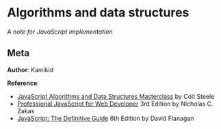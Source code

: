 # Algorithms and data structures
*A note for JavaScript implementation*



## Meta
**Author**: Kamikid

**Reference**: 
* [JavaScript Algorithms and Data Structures Masterclass](https://www.udemy.com/js-algorithms-and-data-structures-masterclass/) by Colt Steele
* [Professional JavaScript for Web Developer](https://www.amazon.com/Professional-JavaScript-Developers-Nicholas-Zakas/dp/1118026691?SubscriptionId=AKIAILSHYYTFIVPWUY6Q&tag=duckduckgo-d-20&linkCode=xm2&camp=2025&creative=165953&creativeASIN=1118026691) 3rd Edition by Nicholas C. Zakas
* [JavaScript: The Definitive Guide](https://www.amazon.com/JavaScript-Definitive-Guide-Activate-Guides/dp/0596805527/ref=sr_1_1?keywords=JavaScript%3A+The+Definitive+Guide&qid=1558765094&s=books&sr=1-1) 6th Edition by David Flanagan 
 

